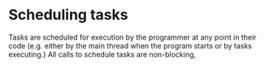 # Scheduling tasks

Tasks are scheduled for execution by the programmer at any point in their code (e.g. either by the main thread when the program starts or by tasks executing.) All calls to schedule tasks are non-blocking, 
